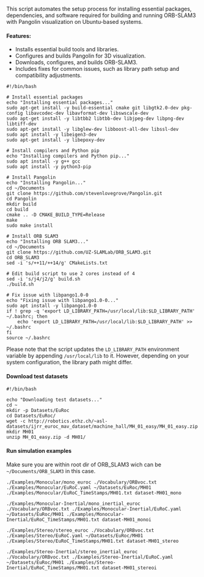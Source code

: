 This script automates the setup process for installing essential packages, dependencies, and software required for building and running ORB-SLAM3 with Pangolin visualization on Ubuntu-based systems.

#### Features:
- Installs essential build tools and libraries.
- Configures and builds Pangolin for 3D visualization.
- Downloads, configures, and builds ORB-SLAM3.
- Includes fixes for common issues, such as library path setup and compatibility adjustments.

```
#!/bin/bash

# Install essential packages
echo "Installing essential packages..."
sudo apt-get install -y build-essential cmake git libgtk2.0-dev pkg-config libavcodec-dev libavformat-dev libswscale-dev
sudo apt-get install -y libtbb2 libtbb-dev libjpeg-dev libpng-dev libtiff-dev
sudo apt-get install -y libglew-dev libboost-all-dev libssl-dev
sudo apt install -y libeigen3-dev
sudo apt-get install -y libepoxy-dev

# Install compilers and Python pip
echo "Installing compilers and Python pip..."
sudo apt install -y g++ gcc
sudo apt install -y python3-pip

# Install Pangolin
echo "Installing Pangolin..."
cd ~/Documents
git clone https://github.com/stevenlovegrove/Pangolin.git
cd Pangolin
mkdir build
cd build
cmake .. -D CMAKE_BUILD_TYPE=Release
make
sudo make install

# Install ORB SLAM3
echo "Installing ORB SLAM3..."
cd ~/Documents
git clone https://github.com/UZ-SLAMLab/ORB_SLAM3.git
cd ORB_SLAM3
sed -i 's/++11/++14/g' CMakeLists.txt

# Edit build script to use 2 cores instead of 4
sed -i 's/j4/j2/g' build.sh
./build.sh

# Fix issue with libpango1.0-0
echo "Fixing issue with libpango1.0-0..."
sudo apt install -y libpango1.0-0
if ! grep -q 'export LD_LIBRARY_PATH=/usr/local/lib:$LD_LIBRARY_PATH' ~/.bashrc; then
    echo 'export LD_LIBRARY_PATH=/usr/local/lib:$LD_LIBRARY_PATH' >> ~/.bashrc
fi
source ~/.bashrc
```

Please note that the script updates the `LD_LIBRARY_PATH` environment variable by appending `/usr/local/lib` to it. However, depending on your system configuration, the library path might differ.

#### Download test datasets
```
#!/bin/bash

echo "Downloading test datasets..."
cd ~
mkdir -p Datasets/EuRoc
cd Datasets/EuRoc/
wget -c http://robotics.ethz.ch/~asl-datasets/ijrr_euroc_mav_dataset/machine_hall/MH_01_easy/MH_01_easy.zip
mkdir MH01
unzip MH_01_easy.zip -d MH01/
```

#### Run simulation examples

Make sure you are within root dir of ORB_SLAM3 wich can be `~/Documents/ORB_SLAM3` in this case.
```
./Examples/Monocular/mono_euroc ./Vocabulary/ORBvoc.txt ./Examples/Monocular/EuRoC.yaml ~/Datasets/EuRoc/MH01 ./Examples/Monocular/EuRoC_TimeStamps/MH01.txt dataset-MH01_mono

./Examples/Monocular-Inertial/mono_inertial_euroc ./Vocabulary/ORBvoc.txt ./Examples/Monocular-Inertial/EuRoC.yaml ~/Datasets/EuRoc/MH01 ./Examples/Monocular-Inertial/EuRoC_TimeStamps/MH01.txt dataset-MH01_monoi

./Examples/Stereo/stereo_euroc ./Vocabulary/ORBvoc.txt ./Examples/Stereo/EuRoC.yaml ~/Datasets/EuRoc/MH01 ./Examples/Stereo/EuRoC_TimeStamps/MH01.txt dataset-MH01_stereo

./Examples/Stereo-Inertial/stereo_inertial_euroc ./Vocabulary/ORBvoc.txt ./Examples/Stereo-Inertial/EuRoC.yaml ~/Datasets/EuRoc/MH01 ./Examples/Stereo-Inertial/EuRoC_TimeStamps/MH01.txt dataset-MH01_stereoi

```
